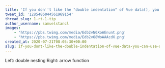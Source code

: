 ```yaml
---
title: 'If you don''t like the "double indentation" of Vue data(), you can use arrow functions'
tweet_id: '1285486044561969154'
thread_slug: 1-rt-1-tip
author_username: samuelstancl
images:
    - 'https://pbs.twimg.com/media/Edb2vN0XoAEnunt.png'
    - 'https://pbs.twimg.com/media/Edb2vO8WoAAAcdX.png'
created_at: 2020-07-21T08:05:30+00:00
slug: if-you-dont-like-the-double-indentation-of-vue-data-you-can-use-arrow-functions
---
```


Left: double nesting
Right: arrow function
